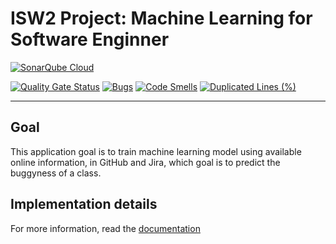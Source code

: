 # ISW2 Project: Machine Learning for Software Enginner

[![SonarQube Cloud](https://sonarcloud.io/images/project_badges/sonarcloud-light.svg)](https://sonarcloud.io/summary/new_code?id=AlessandroFinocchi_ISW2_Metrics_Proj)

[![Quality Gate Status](https://sonarcloud.io/api/project_badges/measure?project=AlessandroFinocchi_ISW2_Metrics_Proj&metric=alert_status)](https://sonarcloud.io/summary/new_code?id=AlessandroFinocchi_ISW2_Metrics_Proj)
[![Bugs](https://sonarcloud.io/api/project_badges/measure?project=AlessandroFinocchi_ISW2_Metrics_Proj&metric=bugs)](https://sonarcloud.io/summary/new_code?id=AlessandroFinocchi_ISW2_Metrics_Proj)
[![Code Smells](https://sonarcloud.io/api/project_badges/measure?project=AlessandroFinocchi_ISW2_Metrics_Proj&metric=code_smells)](https://sonarcloud.io/summary/new_code?id=AlessandroFinocchi_ISW2_Metrics_Proj)
[![Duplicated Lines (%)](https://sonarcloud.io/api/project_badges/measure?project=AlessandroFinocchi_ISW2_Metrics_Proj&metric=duplicated_lines_density)](https://sonarcloud.io/summary/new_code?id=AlessandroFinocchi_ISW2_Metrics_Proj)

---
## Goal
This application goal is to train machine learning model using available online information, in GitHub
and Jira, which goal is to predict the buggyness of a class.

## Implementation details
For more information, read the [documentation](docs/remarks.md)